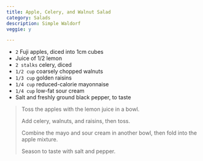 ```yaml
---
title: Apple, Celery, and Walnut Salad 
category: Salads
description: Simple Waldorf
veggie: y

--- 
```

* `2` Fuji apples, diced into 1cm cubes
* Juice of 1/2 lemon
* `2 stalks` celery, diced
* `1/2 cup` coarsely chopped walnuts
* `1/3 cup` golden raisins
* `1/4 cup` reduced-calorie mayonnaise
* `1/4 cup` low-fat sour cream
* Salt and freshly ground black pepper, to taste
 
> Toss the apples with the lemon juice in a bowl.
>
> Add celery, walnuts, and raisins, then toss.
>
> Combine the mayo and sour cream in another bowl, then fold into the apple mixture.
>
> Season to taste with salt and pepper.
